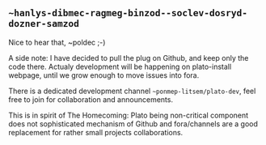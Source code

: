 ## `~hanlys-dibmec-ragmeg-binzod--soclev-dosryd-dozner-samzod`
Nice to hear that, ~poldec ;-)

A side note: I have decided to pull the plug on Github, and keep only the code there. Actualy development will be happening on plato-install webpage, until we grow enough to move issues into fora. 

There is a dedicated development channel `~ponmep-litsem/plato-dev`, feel free to join for collaboration and announcements.

This is in spirit of The Homecoming: Plato being non-critical component does not sophisticated mechanism of Github and fora/channels are a good replacement for rather small projects collaborations. 